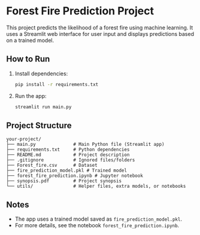 # Forest Fire Prediction Project

This project predicts the likelihood of a forest fire using machine learning. It uses a Streamlit web interface for user input and displays predictions based on a trained model.

## How to Run

1. Install dependencies:
   ```bash
   pip install -r requirements.txt
   ```
2. Run the app:
   ```bash
   streamlit run main.py
   ```

## Project Structure

```
your-project/
├── main.py              # Main Python file (Streamlit app)
├── requirements.txt     # Python dependencies
├── README.md            # Project description
├── .gitignore           # Ignored files/folders
├── Forest_fire.csv      # Dataset
├── fire_prediction_model.pkl # Trained model
├── forest_fire_prediction.ipynb # Jupyter notebook
├── synopsis.pdf         # Project synopsis
└── utils/               # Helper files, extra models, or notebooks
```

## Notes

- The app uses a trained model saved as `fire_prediction_model.pkl`.
- For more details, see the notebook `forest_fire_prediction.ipynb`.
